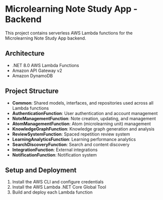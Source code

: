 # Microlearning Note Study App - Backend

This project contains serverless AWS Lambda functions for the Microlearning Note Study App backend.

## Architecture
- .NET 8.0 AWS Lambda Functions
- Amazon API Gateway v2
- Amazon DynamoDB

## Project Structure
- **Common**: Shared models, interfaces, and repositories used across all Lambda functions
- **AuthenticationFunction**: User authentication and account management
- **NoteManagementFunction**: Note creation, updating, and management
- **AtomManagementFunction**: Atom (microlearning unit) management
- **KnowledgeGraphFunction**: Knowledge graph generation and analysis
- **ReviewSystemFunction**: Spaced repetition review system
- **LearningAnalyticsFunction**: Learning performance analytics
- **SearchDiscoveryFunction**: Search and content discovery
- **IntegrationFunction**: External integrations
- **NotificationFunction**: Notification system

## Setup and Deployment
1. Install the AWS CLI and configure credentials
2. Install the AWS Lambda .NET Core Global Tool
3. Build and deploy each Lambda function 